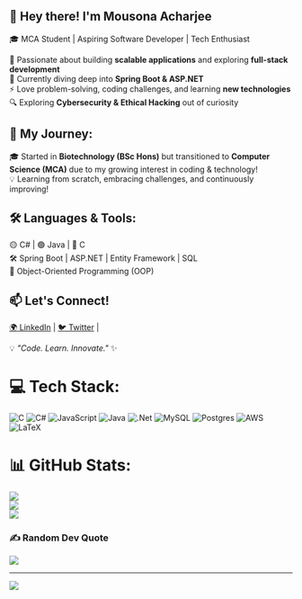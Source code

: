 ## 👋 Hey there! I'm Mousona Acharjee  
🎓 MCA Student | Aspiring Software Developer | Tech Enthusiast  

🚀 Passionate about building **scalable applications** and exploring **full-stack development**  
🌱 Currently diving deep into **Spring Boot & ASP.NET**  
⚡ Love problem-solving, coding challenges, and learning **new technologies**  
🔍 Exploring **Cybersecurity & Ethical Hacking** out of curiosity  

## 📖 My Journey:  
🎓 Started in **Biotechnology (BSc Hons)** but transitioned to **Computer Science (MCA)** due to my growing interest in coding & technology!  
💡 Learning from scratch, embracing challenges, and continuously improving!  

## 🛠️ Languages & Tools:  
🟡 C# | 🟢 Java |  🔹 C    
🛠️ Spring Boot | ASP.NET | Entity Framework | SQL  
🎯 Object-Oriented Programming (OOP) 

## 📫 Let's Connect!  
[🌍 LinkedIn](https://www.linkedin.com/in/moushona-acharjee-765382211/) | [🐦 Twitter](https://x.com/Mou_Ac) |  

💡 *"Code. Learn. Innovate."* ✨  



# 💻 Tech Stack:
![C](https://img.shields.io/badge/c-%2300599C.svg?style=for-the-badge&logo=c&logoColor=white) ![C#](https://img.shields.io/badge/c%23-%23239120.svg?style=for-the-badge&logo=csharp&logoColor=white) ![JavaScript](https://img.shields.io/badge/javascript-%23323330.svg?style=for-the-badge&logo=javascript&logoColor=%23F7DF1E) ![Java](https://img.shields.io/badge/java-%23ED8B00.svg?style=for-the-badge&logo=openjdk&logoColor=white) ![.Net](https://img.shields.io/badge/.NET-5C2D91?style=for-the-badge&logo=.net&logoColor=white) ![MySQL](https://img.shields.io/badge/mysql-4479A1.svg?style=for-the-badge&logo=mysql&logoColor=white) ![Postgres](https://img.shields.io/badge/postgres-%23316192.svg?style=for-the-badge&logo=postgresql&logoColor=white) ![AWS](https://img.shields.io/badge/AWS-%23FF9900.svg?style=for-the-badge&logo=amazon-aws&logoColor=white) ![LaTeX](https://img.shields.io/badge/latex-%23008080.svg?style=for-the-badge&logo=latex&logoColor=white)
# 📊 GitHub Stats:
![](https://github-readme-stats.vercel.app/api?username=mousona-001&theme=merko&hide_border=false&include_all_commits=false&count_private=false)<br/>
![](https://nirzak-streak-stats.vercel.app/?user=mousona-001&theme=merko&hide_border=false)<br/>
![](https://github-readme-stats.vercel.app/api/top-langs/?username=mousona-001&theme=merko&hide_border=false&include_all_commits=false&count_private=false&layout=compact)

### ✍️ Random Dev Quote
![](https://quotes-github-readme.vercel.app/api?type=horizontal&theme=merko)

---
[![](https://visitcount.itsvg.in/api?id=mousona-001&icon=0&color=11)](https://visitcount.itsvg.in)

<!-- Proudly created with GPRM ( https://gprm.itsvg.in ) -->

